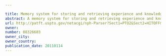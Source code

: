 ```yaml
---

title: Memory system for storing and retrieving experience and knowledge with natural language queries
abstract: A memory system for storing and retrieving experience and knowledge with natural language through methods and apparatus is disclosed. The primary components of this memory system include syntactic processes, function word processes, ellipsis processes, morphology processes, meaning word sense number processes, purpose identification processes, plausibility and expectedness processes, communication processes, context storage processes, and text generation processes. The function word processes select and evaluate functions associated with function words which are certain words in each part of speech. Ellipsis processes replace unstated words. Morphology processes replace morphological words with phrases or clauses composed of function words and word sense numbers. A word sense number is an address to the meaning of a word. Certain nouns, verbs, and adjectives are meaning words. Word sense numbers are selected to be consistent with the context of the clause containing the words, the context, and stored experience and knowledge. Experience and knowledge are stored as nodes with associated clause implying word sense numbers organized into paths in a directed graph. Nodes in the directed graph have access conditions which determine if a node is accessible on a path. A path has an associated purpose relation which is any concept that labels the path. Purpose identification processes select: purpose relations, experience and knowledge, processes for setting a verb's result states or a state value, object classification paths, and activity selection paths. The communication processes coordinate incoming and outgoing natural language text. Text generation processes generate natural language text from word sense numbers.
url: http://patft.uspto.gov/netacgi/nph-Parser?Sect1=PTO2&Sect2=HITOFF&p=1&u=%2Fnetahtml%2FPTO%2Fsearch-adv.htm&r=1&f=G&l=50&d=PALL&S1=08326603&OS=08326603&RS=08326603
owner: 
number: 08326603
owner_city: 
owner_country: 
publication_date: 20110114
---
```

